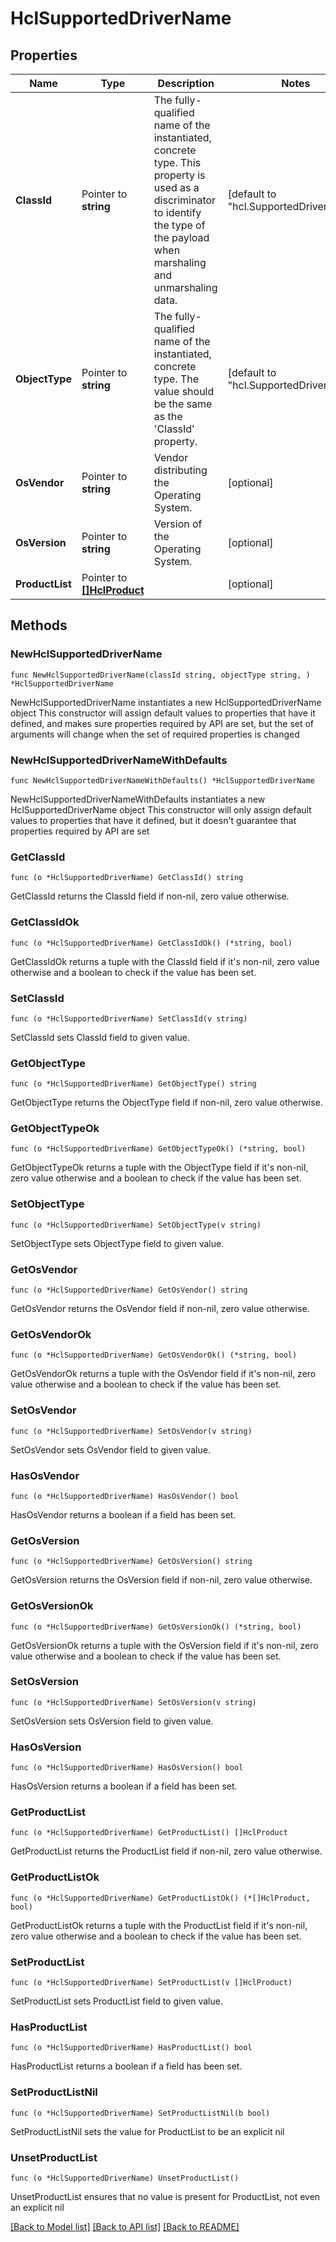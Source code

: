 # HclSupportedDriverName

## Properties

Name | Type | Description | Notes
------------ | ------------- | ------------- | -------------
**ClassId** | Pointer to **string** | The fully-qualified name of the instantiated, concrete type. This property is used as a discriminator to identify the type of the payload when marshaling and unmarshaling data. | [default to "hcl.SupportedDriverName"]
**ObjectType** | Pointer to **string** | The fully-qualified name of the instantiated, concrete type. The value should be the same as the &#39;ClassId&#39; property. | [default to "hcl.SupportedDriverName"]
**OsVendor** | Pointer to **string** | Vendor distributing the Operating System. | [optional] 
**OsVersion** | Pointer to **string** | Version of the Operating System. | [optional] 
**ProductList** | Pointer to [**[]HclProduct**](HclProduct.md) |  | [optional] 

## Methods

### NewHclSupportedDriverName

`func NewHclSupportedDriverName(classId string, objectType string, ) *HclSupportedDriverName`

NewHclSupportedDriverName instantiates a new HclSupportedDriverName object
This constructor will assign default values to properties that have it defined,
and makes sure properties required by API are set, but the set of arguments
will change when the set of required properties is changed

### NewHclSupportedDriverNameWithDefaults

`func NewHclSupportedDriverNameWithDefaults() *HclSupportedDriverName`

NewHclSupportedDriverNameWithDefaults instantiates a new HclSupportedDriverName object
This constructor will only assign default values to properties that have it defined,
but it doesn't guarantee that properties required by API are set

### GetClassId

`func (o *HclSupportedDriverName) GetClassId() string`

GetClassId returns the ClassId field if non-nil, zero value otherwise.

### GetClassIdOk

`func (o *HclSupportedDriverName) GetClassIdOk() (*string, bool)`

GetClassIdOk returns a tuple with the ClassId field if it's non-nil, zero value otherwise
and a boolean to check if the value has been set.

### SetClassId

`func (o *HclSupportedDriverName) SetClassId(v string)`

SetClassId sets ClassId field to given value.


### GetObjectType

`func (o *HclSupportedDriverName) GetObjectType() string`

GetObjectType returns the ObjectType field if non-nil, zero value otherwise.

### GetObjectTypeOk

`func (o *HclSupportedDriverName) GetObjectTypeOk() (*string, bool)`

GetObjectTypeOk returns a tuple with the ObjectType field if it's non-nil, zero value otherwise
and a boolean to check if the value has been set.

### SetObjectType

`func (o *HclSupportedDriverName) SetObjectType(v string)`

SetObjectType sets ObjectType field to given value.


### GetOsVendor

`func (o *HclSupportedDriverName) GetOsVendor() string`

GetOsVendor returns the OsVendor field if non-nil, zero value otherwise.

### GetOsVendorOk

`func (o *HclSupportedDriverName) GetOsVendorOk() (*string, bool)`

GetOsVendorOk returns a tuple with the OsVendor field if it's non-nil, zero value otherwise
and a boolean to check if the value has been set.

### SetOsVendor

`func (o *HclSupportedDriverName) SetOsVendor(v string)`

SetOsVendor sets OsVendor field to given value.

### HasOsVendor

`func (o *HclSupportedDriverName) HasOsVendor() bool`

HasOsVendor returns a boolean if a field has been set.

### GetOsVersion

`func (o *HclSupportedDriverName) GetOsVersion() string`

GetOsVersion returns the OsVersion field if non-nil, zero value otherwise.

### GetOsVersionOk

`func (o *HclSupportedDriverName) GetOsVersionOk() (*string, bool)`

GetOsVersionOk returns a tuple with the OsVersion field if it's non-nil, zero value otherwise
and a boolean to check if the value has been set.

### SetOsVersion

`func (o *HclSupportedDriverName) SetOsVersion(v string)`

SetOsVersion sets OsVersion field to given value.

### HasOsVersion

`func (o *HclSupportedDriverName) HasOsVersion() bool`

HasOsVersion returns a boolean if a field has been set.

### GetProductList

`func (o *HclSupportedDriverName) GetProductList() []HclProduct`

GetProductList returns the ProductList field if non-nil, zero value otherwise.

### GetProductListOk

`func (o *HclSupportedDriverName) GetProductListOk() (*[]HclProduct, bool)`

GetProductListOk returns a tuple with the ProductList field if it's non-nil, zero value otherwise
and a boolean to check if the value has been set.

### SetProductList

`func (o *HclSupportedDriverName) SetProductList(v []HclProduct)`

SetProductList sets ProductList field to given value.

### HasProductList

`func (o *HclSupportedDriverName) HasProductList() bool`

HasProductList returns a boolean if a field has been set.

### SetProductListNil

`func (o *HclSupportedDriverName) SetProductListNil(b bool)`

 SetProductListNil sets the value for ProductList to be an explicit nil

### UnsetProductList
`func (o *HclSupportedDriverName) UnsetProductList()`

UnsetProductList ensures that no value is present for ProductList, not even an explicit nil

[[Back to Model list]](../README.md#documentation-for-models) [[Back to API list]](../README.md#documentation-for-api-endpoints) [[Back to README]](../README.md)


